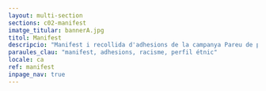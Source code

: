 ```yaml
---
layout: multi-section
sections: c02-manifest
imatge_titular: bannerA.jpg
titol: Manifest
descripcio: "Manifest i recollida d'adhesions de la campanya Pareu de parar-me."
paraules_clau: "manifest, adhesions, racisme, perfil étnic"
locale: ca
ref: manifest
inpage_nav: true
---
```

